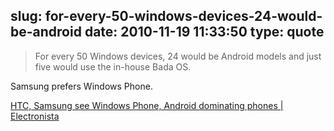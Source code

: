 slug: for-every-50-windows-devices-24-would-be-android
date: 2010-11-19 11:33:50
type: quote
---

> For every 50 Windows devices, 24 would be Android models and just five would use the in-house Bada OS.

Samsung prefers Windows Phone.

 [HTC, Samsung see Windows Phone, Android dominating phones | Electronista](http://www.electronista.com/articles/10/11/17/htc.and.samsung.think.wp7.and.android.to.lead/)
